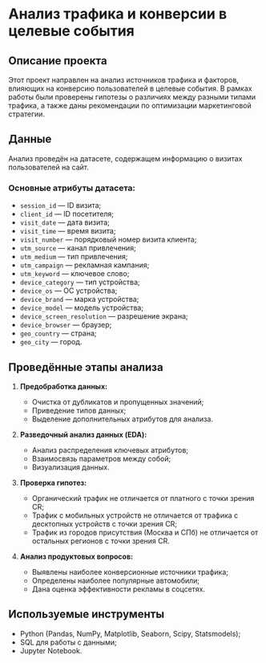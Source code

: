 # Анализ трафика и конверсии в целевые события

## Описание проекта
Этот проект направлен на анализ источников трафика и факторов, влияющих на конверсию пользователей в целевые события. В рамках работы были проверены гипотезы о различиях между разными типами трафика, а также даны рекомендации по оптимизации маркетинговой стратегии.

## Данные
Анализ проведён на датасете, содержащем информацию о визитах пользователей на сайт. 

### Основные атрибуты датасета:
- `session_id` — ID визита;
- `client_id` — ID посетителя;
- `visit_date` — дата визита;
- `visit_time` — время визита;
- `visit_number` — порядковый номер визита клиента;
- `utm_source` — канал привлечения;
- `utm_medium` — тип привлечения;
- `utm_campaign` — рекламная кампания;
- `utm_keyword` — ключевое слово;
- `device_category` — тип устройства;
- `device_os` — ОС устройства;
- `device_brand` — марка устройства;
- `device_model` — модель устройства;
- `device_screen_resolution` — разрешение экрана;
- `device_browser` — браузер;
- `geo_country` — страна;
- `geo_city` — город.

## Проведённые этапы анализа
1. **Предобработка данных:**
   - Очистка от дубликатов и пропущенных значений;
   - Приведение типов данных;
   - Выделение дополнительных атрибутов для анализа.

2. **Разведочный анализ данных (EDA):**
   - Анализ распределения ключевых атрибутов;
   - Взаимосвязь параметров между собой;
   - Визуализация данных.

3. **Проверка гипотез:**
   - Органический трафик не отличается от платного с точки зрения CR;
   - Трафик с мобильных устройств не отличается от трафика с десктопных устройств с точки зрения CR;
   - Трафик из городов присутствия (Москва и СПб) не отличается от остальных регионов с точки зрения CR.

4. **Анализ продуктовых вопросов:**
   - Выявлены наиболее конверсионные источники трафика;
   - Определены наиболее популярные автомобили;
   - Дана оценка эффективности рекламы в соцсетях.

## Используемые инструменты
- Python (Pandas, NumPy, Matplotlib, Seaborn, Scipy, Statsmodels);
- SQL для работы с данными;
- Jupyter Notebook.
